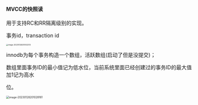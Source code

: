 #### MVCC的快照读

用于支持RC和RR隔离级别的实现。

事务id，transaction id

<img src="/Users/wangfusheng/Documents/notes/mysql/mysql45讲笔记/.assets/image-20230128200552513.png" alt="image-20230128200552513" style="zoom:33%;" /> 

innodb为每个事务构造一个数组，活跃数组(启动了但是没提交)；

数组里面事务ID的最小值记为低水位，当前系统里面已经创建过的事务ID的最大值加1记为高水 

位。

<img src="/Users/wangfusheng/Documents/notes/mysql/mysql45讲笔记/.assets/image-20230128201028161.png" alt="image-20230128201028161" style="zoom:50%;" /> 
